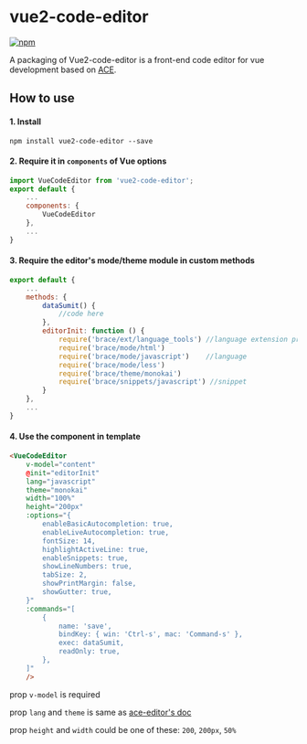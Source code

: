 vue2-code-editor
====================
[![npm](https://img.shields.io/npm/v/vue2-code-editor)](https://www.npmjs.com/package/vue2-code-editor)


A packaging of 
Vue2-code-editor is a front-end code editor for vue development based on [ACE](https://ace.c9.io/).

<!-- Demo here: https://github.com/chairuosen/vue-ace-editor-demo/tree/vue2 -->

## How to use

#### 1. Install
```
npm install vue2-code-editor --save
```
    
#### 2. Require it in `components` of Vue options
```js
import VueCodeEditor from 'vue2-code-editor';
export default {
    ...
    components: {
        VueCodeEditor
    },
    ...
}
```
 
#### 3. Require the editor's mode/theme module in custom methods
```js
export default {
    ...
    methods: {
        dataSumit() {
            //code here
        },
        editorInit: function () {
            require('brace/ext/language_tools') //language extension prerequsite...
            require('brace/mode/html')                
            require('brace/mode/javascript')    //language
            require('brace/mode/less')
            require('brace/theme/monokai')
            require('brace/snippets/javascript') //snippet
        }
    },
    ...
}
```
    
#### 4. Use the component in template
```html
<VueCodeEditor 
    v-model="content" 
    @init="editorInit" 
    lang="javascript" 
    theme="monokai" 
    width="100%" 
    height="200px"
    :options="{
        enableBasicAutocompletion: true,
        enableLiveAutocompletion: true,
        fontSize: 14,
        highlightActiveLine: true,
        enableSnippets: true,
        showLineNumbers: true,
        tabSize: 2,
        showPrintMargin: false,
        showGutter: true,
    }"
    :commands="[
        {
            name: 'save',
            bindKey: { win: 'Ctrl-s', mac: 'Command-s' },
            exec: dataSumit,
            readOnly: true,
        },
    ]"
    />
```

prop `v-model`  is required

prop `lang` and `theme` is same as [ace-editor's doc](https://github.com/ajaxorg/ace)

prop `height` and `width` could be one of these:  `200`, `200px`, `50%`

    

